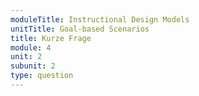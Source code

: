 ```yaml
---
moduleTitle: Instructional Design Models
unitTitle: Goal-based Scenarios
title: Kurze Frage
module: 4
unit: 2
subunit: 2
type: question
---
```


<multiplechoice id="6"></question>